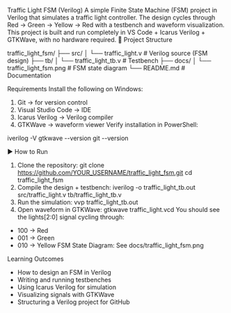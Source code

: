  Traffic Light FSM (Verilog)
A simple Finite State Machine (FSM) project in Verilog that simulates a traffic light controller. The design cycles through Red → Green → Yellow → Red with a testbench and waveform visualization. This project is built and run completely in VS Code + Icarus Verilog + GTKWave, with no hardware required.
📂 Project Structure

traffic_light_fsm/
├── src/
│   └── traffic_light.v       # Verilog source (FSM design)
├── tb/
│   └── traffic_light_tb.v    # Testbench
├── docs/
│   └── traffic_light_fsm.png # FSM state diagram
└── README.md                 # Documentation

 Requirements
Install the following on Windows:
1. Git → for version control
2. Visual Studio Code → IDE
3. Icarus Verilog → Verilog compiler
4. GTKWave → waveform viewer
Verify installation in PowerShell:

iverilog -V
gtkwave --version
git --version

▶ How to Run
1. Clone the repository:
git clone https://github.com/YOUR_USERNAME/traffic_light_fsm.git
cd traffic_light_fsm
2. Compile the design + testbench:
iverilog -o traffic_light_tb.out src/traffic_light.v tb/traffic_light_tb.v
3. Run the simulation:
vvp traffic_light_tb.out
4. Open waveform in GTKWave:
gtkwave traffic_light.vcd
You should see the lights[2:0] signal cycling through:
- 100 → Red
- 001 → Green
- 010 → Yellow
FSM State Diagram: See docs/traffic_light_fsm.png

Learning Outcomes
- How to design an FSM in Verilog
- Writing and running testbenches
- Using Icarus Verilog for simulation
- Visualizing signals with GTKWave
- Structuring a Verilog project for GitHub
